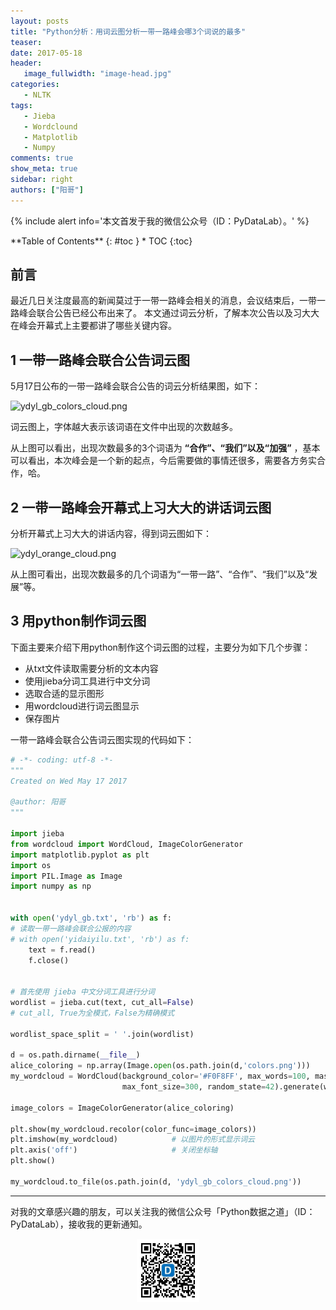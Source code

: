 ```yaml
---
layout: posts
title: "Python分析：用词云图分析一带一路峰会哪3个词说的最多"
teaser:
date: 2017-05-18
header:
   image_fullwidth: "image-head.jpg"
categories:
   - NLTK
tags:
   - Jieba
   - Wordclound
   - Matplotlib
   - Numpy
comments: true
show_meta: true
sidebar: right
authors: ["阳哥"]
---
```





{% include alert info='本文首发于我的微信公众号（ID：PyDataLab）。' %}


<div class="panel radius" markdown="1">
**Table of Contents**
{: #toc }
*  TOC
{:toc}
</div>



## 前言

最近几日关注度最高的新闻莫过于一带一路峰会相关的消息，会议结束后，一带一路峰会联合公告已经公布出来了。
本文通过词云分析，了解本次公告以及习大大在峰会开幕式上主要都讲了哪些关键内容。

## 1 一带一路峰会联合公告词云图

5月17日公布的一带一路峰会联合公告的词云分析结果图，如下：

![ydyl_gb_colors_cloud.png](http://upload-images.jianshu.io/upload_images/5462537-c5e59189d25a5957.png?imageMogr2/auto-orient/strip%7CimageView2/2/w/1240)

词云图上，字体越大表示该词语在文件中出现的次数越多。

从上图可以看出，出现次数最多的3个词语为 **“合作”、“我们”以及“加强”** ，基本可以看出，本次峰会是一个新的起点，今后需要做的事情还很多，需要各方务实合作，哈。

## 2 一带一路峰会开幕式上习大大的讲话词云图

分析开幕式上习大大的讲话内容，得到词云图如下：

![ydyl_orange_cloud.png](http://upload-images.jianshu.io/upload_images/5462537-0d6937f67f47bd5c.png?imageMogr2/auto-orient/strip%7CimageView2/2/w/1240)


从上图可看出，出现次数最多的几个词语为“一带一路”、“合作”、“我们”以及“发展”等。


## 3 用python制作词云图

下面主要来介绍下用python制作这个词云图的过程，主要分为如下几个步骤：
* 从txt文件读取需要分析的文本内容
* 使用jieba分词工具进行中文分词
* 选取合适的显示图形
* 用wordcloud进行词云图显示
* 保存图片

一带一路峰会联合公告词云图实现的代码如下：
```python
# -*- coding: utf-8 -*-
"""
Created on Wed May 17 2017

@author: 阳哥
"""

import jieba
from wordcloud import WordCloud, ImageColorGenerator
import matplotlib.pyplot as plt
import os
import PIL.Image as Image
import numpy as np


with open('ydyl_gb.txt', 'rb') as f:
# 读取一带一路峰会联合公报的内容
# with open('yidaiyilu.txt', 'rb') as f:
    text = f.read()
    f.close()


# 首先使用 jieba 中文分词工具进行分词
wordlist = jieba.cut(text, cut_all=False)      
# cut_all, True为全模式，False为精确模式

wordlist_space_split = ' '.join(wordlist)

d = os.path.dirname(__file__)
alice_coloring = np.array(Image.open(os.path.join(d,'colors.png')))
my_wordcloud = WordCloud(background_color='#F0F8FF', max_words=100, mask=alice_coloring,
                         max_font_size=300, random_state=42).generate(wordlist_space_split)

image_colors = ImageColorGenerator(alice_coloring)

plt.show(my_wordcloud.recolor(color_func=image_colors))
plt.imshow(my_wordcloud)            # 以图片的形式显示词云
plt.axis('off')                     # 关闭坐标轴
plt.show()

my_wordcloud.to_file(os.path.join(d, 'ydyl_gb_colors_cloud.png'))
```



---

对我的文章感兴趣的朋友，可以关注我的微信公众号「Python数据之道」（ID：PyDataLab），接收我的更新通知。

<div align="center">
    <img src="/images/qrcode.jpg" width="20%">
</div>
